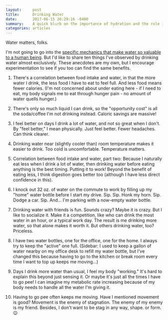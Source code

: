 ```yaml
---
layout:     post
title:      Drinking Water
date:       2017-06-15 20:29:16 -0400
summary:    A quick blurb on the importance of hydration and the role it has played in my life.
categories: articles
---
```


Water matters, folks.

I'm not going to go into the [specific mechanics that make water so valuable to a human being](https://www.ncbi.nlm.nih.gov/pmc/articles/PMC2908954/). But I'd like to share ten things I've observed by drinking water almost exclusively. These anecdotes are my own, but I encourage experimentation to see if you too can find the same benefits.

1. There's a correlation between food intake and water, in that the more water I drink, the less food I have to eat to feel full. And less food means fewer calories. (I'm not concerned about under eating here - if I need to eat, my body signals me to eat through hunger pain - no amount of water quells hunger.)

1. There's only so much liquid I can drink, so the "opportunity cost" is all the soda/coffee I'm not drinking instead. Caloric savings are massive!

1. I feel better on days I drink a lot of water, and not so great when I don't. By "feel better," I mean physically. Just feel better. Fewer headaches. Can think clearer.

1. Drinking water near (slightly cooler than) room temperature makes it easier to drink. Too cold is uncomfortable. Temperature matters.

1. Correlation between food intake and water, part two: Because I naturally eat less when I drink a lot of water, then drinking water before eating anything is the best timing. Putting it to work! Beyond the benefit of eating less, I think digestion goes better too (although I have less direct confidence in this).

1. I knock out 32 oz. of water on the commute to work by filling up my "home" water bottle before I start my drive. Sip. Sip. Honk my horn. Sip. Dodge a car. Sip. And... I'm parking with a now-empty water bottle.

1. Drinking water with friends is fun. Sounds crazy? Maybe it is crazy. But I like to socialize it. Make it a competition, like who can drink the most water in an hour, or a typical work day. The result is me drinking more water, so that alone makes it worth it. But others drinking water, too? Priceless.

1. I have two water bottles, one for the office, one for the home. I always try to keep the "active" one full. (Sidebar: I used to keep a gallon of water nearby on my office desk to refill my water bottle, but I've changed this because having to go to the kitchen or break room every time I want to top up keeps me moving...)

1. Days I drink more water than usual, I feel my body "working." It's hard to explain this beyond just sensing it. Or maybe it's just all the times I have to go pee! I can imagine my metabolic rate increasing because of my body needs to handle all the water I'm giving it.

1. Having to go pee often keeps me moving. Have I mentioned movement is good? Movement is the enemy of stagnation. The enemy of my enemy is my friend. Besides, I don't want to be stag in any way, shape. or form. 😉